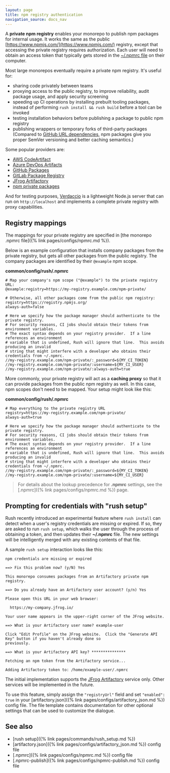 ```yaml
---
layout: page
title: npm registry authentication
navigation_source: docs_nav
---
```


A **private npm registry** enables your monorepo to publish npm packages for internal usage.  It works the same as
the public [https://www.npmjs.com/](https://www.npmjs.com/) registry, except that accessing the private registry
requires authorization.  Each user will need to obtain an access token that typically gets stored in the
[~/.npmrc file](https://docs.npmjs.com/cli/v6/configuring-npm/npmrc)
on their computer.

Most large monorepos eventually require a private npm registry.  It's useful for:

- sharing code privately between teams
- proxying access to the public registry, to improve reliability, audit package usage, and apply security screening
- speeding up CI operations by installing prebuilt tooling packages, instead of performing `rush install && rush build`
  before a tool can be invoked
- testing installation behaviors before publishing a package to public npm registry
- publishing wrappers or temporary forks of third-party packages<br/>
  (Compared to [GitHub URL dependencies](https://docs.npmjs.com/cli/v7/configuring-npm/package-json#github-urls),
  npm packages give you proper SemVer versioning and better caching semantics.)

Some popular providers are:

- [AWS CodeArtifact](https://aws.amazon.com/blogs/devops/publishing-private-npm-packages-aws-codeartifact/)
- [Azure DevOps Artifacts](https://docs.microsoft.com/en-us/azure/devops/artifacts/get-started-npm?view=azure-devops)
- [GitHub Packages](https://github.com/features/packages)
- [GitLab Package Registry](https://docs.gitlab.com/ee/user/packages/npm_registry/)
- [JFrog Artifactory](https://jfrog.com/artifactory/)
- [npm private packages](https://docs.npmjs.com/about-private-packages)

And for testing purposes, [Verdaccio](https://verdaccio.org/) is a lightweight Node.js server that can run
on `http://localhost` and implements a complete private registry with proxy capabilities.


## Registry mappings

The mappings for your private registry are specified in
[the monorepo .npmrc file]({% link pages/configs/npmrc.md %}).

Below is an example configuration that installs company packages from the private
registry, but gets all other packages from the public registry.  The company packages are
identified by their `@example` npm scope.

**common/config/rush/.npmrc**
```shell
# Map your company's npm scope ("@example") to the private registry URL:
@example:registry=https://my-registry.example.com/npm-private/

# Otherwise, all other packages come from the public npm registry:
registry=https://registry.npmjs.org/
always-auth=false

# Here we specify how the package manager should authenticate to the private registry.
# For security reasons, CI jobs should obtain their tokens from environment variables.
# The exact syntax depends on your registry provider.  If a line references an environment
# variable that is undefined, Rush will ignore that line.  This avoids producing an invalid
# string that might interfere with a developer who obtains their credentials from ~/.npmrc.
//my-registry.example.com/npm-private/:_password=${MY_CI_TOKEN}
//my-registry.example.com/npm-private/:username=${MY_CI_USER}
//my-registry.example.com/npm-private/:always-auth=true
```

More commonly, your private registry will act as a **caching proxy** so that it can provide
packages from the public npm registry as well.  In this case, npm scopes don't need to be mapped.
Your setup might look like this:

**common/config/rush/.npmrc**
```shell
# Map everything to the private registry URL
registry=https://my-registry.example.com/npm-private/
always-auth=true

# Here we specify how the package manager should authenticate to the private registry.
# For security reasons, CI jobs should obtain their tokens from environment variables.
# The exact syntax depends on your registry provider.  If a line references an environment
# variable that is undefined, Rush will ignore that line.  This avoids producing an invalid
# string that might interfere with a developer who obtains their credentials from ~/.npmrc.
//my-registry.example.com/npm-private/:_password=${MY_CI_TOKEN}
//my-registry.example.com/npm-private/:username=${MY_CI_USER}
```

> For details about the lookup precedence for **.npmrc** settings,
see the [.npmrc]({% link pages/configs/npmrc.md %}) page.


## Prompting for credentials with "rush setup"

Rush recently introduced an experimental feature where `rush install` can detect when a user's registry credentials
are missing or expired.  If so, they are asked to run `rush setup`, which walks the user through the process of
obtaining a token, and then updates their **~/.npmrc** file.  The new settings will be intelligently merged with
any existing contents of that file.

A sample `rush setup` interaction looks like this:
```
npm credentials are missing or expired

==> Fix this problem now? (y/N) Yes

This monorepo consumes packages from an Artifactory private npm registry.

==> Do you already have an Artifactory user account? (y/n) Yes

Please open this URL in your web browser:

  https://my-company.jfrog.io/

Your user name appears in the upper-right corner of the JFrog website.

==> What is your Artifactory user name? example-user

Click "Edit Profile" on the JFrog website.  Click the "Generate API Key" button if you haven't already done so
previously.

==> What is your Artifactory API key? ***************

Fetching an npm token from the Artifactory service...

Adding Artifactory token to: /home/example-user/.npmrc
```

The initial implementation supports the [JFrog Artifactory](https://jfrog.com/artifactory/) service only.
Other services will be implemented in the future.

To use this feature, simply assign the `"registryUrl"` field and set `"enabled": true` in your
[artifactory.json]({% link pages/configs/artifactory_json.md %}) config file.
The file template contains documentation for other optional settings that can be used to customize
the dialogue.


## See also

- [rush setup]({% link pages/commands/rush_setup.md %})
- [artifactory.json]({% link pages/configs/artifactory_json.md %}) config file
- [.npmrc]({% link pages/configs/npmrc.md %}) config file
- [.npmrc-publish]({% link pages/configs/npmrc-publish.md %}) config file
